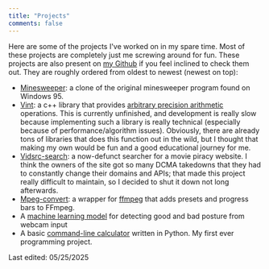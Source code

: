 ```yaml
---
title: "Projects"
comments: false
---
```


Here are some of the projects I've worked on in my spare time. Most of these projects are completely just me screwing around for fun. These projects are also present on [my Github](https://github.com/somedude72) if you feel inclined to check them out. They are roughly ordered from oldest to newest (newest on top):

 - [Minesweeper](https://github.com/somedude72/minesweeper): a clone of the original minesweeper program found on Windows 95. 
 - [Vint](https://github.com/somedude72/vint): a c++ library that provides [arbitrary precision arithmetic](https://en.wikipedia.org/wiki/Arbitrary-precision_arithmetic) operations. This is currently unfinished, and development is really slow because implementing such a library is really technical (especially because of performance/algorithm issues). Obviously, there are already tons of libraries that does this function out in the wild, but I thought that making my own would be fun and a good educational journey for me. 
 - [Vidsrc-search](https://github.com/somedude72/vidsrc-search): a now-defunct searcher for a movie piracy website. I think the owners of the site got so many DCMA takedowns that they had to constantly change their domains and APIs; that made this project really difficult to maintain, so I decided to shut it down not long afterwards. 
 - [Mpeg-convert](https://github.com/somedude72/mpeg-convert): a wrapper for [ffmpeg](https://ffmpeg.org/) that adds presets and progress bars to FFmpeg.
 - A [machine learning model](https://github.com/somedude72/posture-detection) for detecting good and bad posture from webcam input
 - A basic [command-line calculator](https://github.com/somedude72/py-calculator) written in Python. My first ever programming project. 

Last edited: 05/25/2025